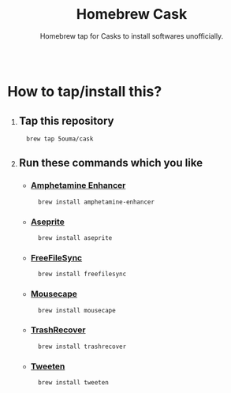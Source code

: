 <br>

<h1 align="center">Homebrew Cask</h1>
<p align="center">Homebrew tap for Casks to install softwares unofficially.</p>

<br><br>

# How to tap/install this?

1. ## Tap this repository

   ```shell
     brew tap 5ouma/cask
   ```

2. ## Run these commands which you like

   - ### [Amphetamine Enhancer](https://github.com/x74353/Amphetamine-Enhancer)

     ```shell
       brew install amphetamine-enhancer
     ```

   - ### [Aseprite](https://www.aseprite.org)

     ```shell
       brew install aseprite
     ```

   - ### [FreeFileSync](https://freefilesync.org)

     ```shell
       brew install freefilesync
     ```

   - ### [Mousecape](https://github.com/alexzielenski/Mousecape)

     ```shell
       brew install mousecape
     ```

   - ### [TrashRecover](https://www.corecode.io/trashrecover)

     ```shell
       brew install trashrecover
     ```

   - ### [Tweeten](https://tweetenapp.com)

     ```shell
       brew install tweeten
     ```
